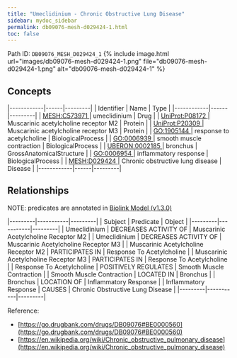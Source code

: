 ```yaml
---
title: "Umeclidinium - Chronic Obstructive Lung Disease"
sidebar: mydoc_sidebar
permalink: db09076-mesh-d029424-1.html
toc: false 
---
```



Path ID: `DB09076_MESH_D029424_1`
{% include image.html url="images/db09076-mesh-d029424-1.png" file="db09076-mesh-d029424-1.png" alt="db09076-mesh-d029424-1" %}

## Concepts

|------------|------|---------|
| Identifier | Name | Type    |
|------------|------|---------|
| <a href="https://identifiers.org/MESH:C573971">MESH:C573971 </a> | umeclidinium | Drug |
| <a href="https://identifiers.org/UniProt:P08172">UniProt:P08172 </a> | Muscarinic acetylcholine receptor M2 | Protein |
| <a href="https://identifiers.org/UniProt:P20309">UniProt:P20309 </a> | Muscarinic acetylcholine receptor M3 | Protein |
| <a href="https://identifiers.org/GO:1905144">GO:1905144 </a> | response to acetylcholine | BiologicalProcess |
| <a href="https://identifiers.org/GO:0006939">GO:0006939 </a> | smooth muscle contraction | BiologicalProcess |
| <a href="https://identifiers.org/UBERON:0002185">UBERON:0002185 </a> | bronchus | GrossAnatomicalStructure |
| <a href="https://identifiers.org/GO:0006954">GO:0006954 </a> | inflammatory response | BiologicalProcess |
| <a href="https://identifiers.org/MESH:D029424">MESH:D029424 </a> | Chronic obstructive lung disease | Disease |
|------------|------|---------|

## Relationships


NOTE: predicates are annotated in <a href="https://github.com/biolink/biolink-model/releases/tag/v1.3.0">Biolink Model (v1.3.0)</a>

|---------|-----------|---------|
| Subject | Predicate | Object  |
|---------|-----------|---------|
| Umeclidinium | DECREASES ACTIVITY OF | Muscarinic Acetylcholine Receptor M2 |
| Umeclidinium | DECREASES ACTIVITY OF | Muscarinic Acetylcholine Receptor M3 |
| Muscarinic Acetylcholine Receptor M2 | PARTICIPATES IN | Response To Acetylcholine |
| Muscarinic Acetylcholine Receptor M3 | PARTICIPATES IN | Response To Acetylcholine |
| Response To Acetylcholine | POSITIVELY REGULATES | Smooth Muscle Contraction |
| Smooth Muscle Contraction | LOCATED IN | Bronchus |
| Bronchus | LOCATION OF | Inflammatory Response |
| Inflammatory Response | CAUSES | Chronic Obstructive Lung Disease |
|---------|-----------|---------|

Reference: 
  - [https://go.drugbank.com/drugs/DB09076#BE0000560](https://go.drugbank.com/drugs/DB09076#BE0000560)
  - [https://en.wikipedia.org/wiki/Chronic_obstructive_pulmonary_disease](https://en.wikipedia.org/wiki/Chronic_obstructive_pulmonary_disease)
